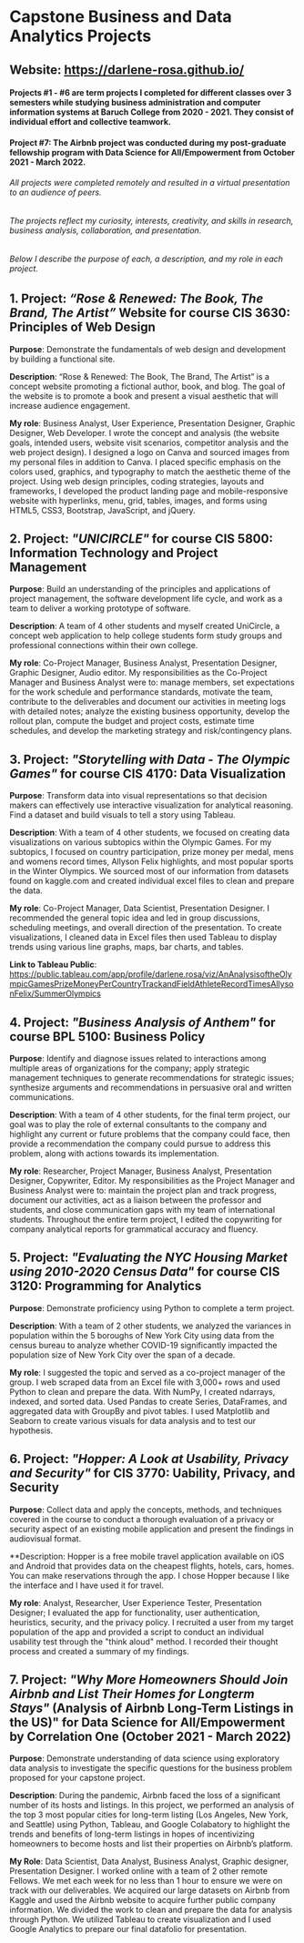 # Capstone Business and Data Analytics Projects
## Website: https://darlene-rosa.github.io/

#### Projects #1 - #6 are term projects I completed for different classes over 3 semesters while studying business administration and computer information systems at Baruch College from 2020 - 2021. They consist of individual effort and collective teamwork.

#### Project #7: The Airbnb project was conducted during my post-graduate fellowship program with Data Science for All/Empowerment from October 2021 - March 2022.

###### All projects were completed remotely and resulted in a virtual presentation to an audience of peers.

###### The projects reflect my curiosity, interests, creativity, and skills in research, business analysis, collaboration, and presentation.

###### Below I describe the purpose of each, a description, and my role in each project.


## 1. Project: *“Rose & Renewed: The Book, The Brand, The Artist”* Website for course CIS 3630:  Principles of Web Design

**Purpose**:  Demonstrate the fundamentals of web design and development by building a functional site.

**Description**: “Rose & Renewed: The Book,  The Brand, The Artist” is a concept website promoting a fictional author, book, and blog. The goal of the website is to promote a book and present a visual aesthetic that will increase audience engagement.

**My role**:  Business Analyst, User Experience, Presentation Designer, Graphic Designer, Web Developer. 
I wrote the concept and analysis (the website goals, intended users, website visit scenarios, competitor analysis and the web project design).
I designed a logo on Canva and sourced images from my personal files in addition to Canva. I placed specific emphasis on the colors used, graphics, and typography to match the aesthetic theme of the project. Using web design principles, coding strategies, layouts and frameworks, I developed the product landing page and mobile-responsive website with hyperlinks, menu, grid, tables, images, and forms using HTML5, CSS3, Bootstrap, JavaScript, and jQuery.  

## 2.  Project: *"UNICIRCLE"* for course CIS 5800:  Information Technology and Project Management

**Purpose**:  Build an understanding of the principles and applications of project management, the software development life cycle, and work as a team to deliver a working prototype of software.

**Description**:  A team of 4 other students and myself created UniCircle, a concept web application to help college students form study groups and professional connections within their own college. 

**My role**:  Co-Project Manager, Business Analyst, Presentation Designer, Graphic Designer, Audio editor. My responsibilities as the Co-Project Manager and Business Analyst were to: manage members, set expectations for the work schedule and performance standards, motivate the team, contribute to the deliverables and document our activities in meeting logs with detailed notes; analyze the existing business opportunity, develop the rollout plan, compute the budget and project costs, estimate time schedules, and develop the marketing strategy and risk/contingency plans.

## 3.  Project: *"Storytelling with Data - The Olympic Games"* for course CIS 4170:  Data Visualization                       

**Purpose**:  Transform data into visual representations so that decision makers can effectively use interactive visualization for analytical reasoning. Find a dataset and build visuals to tell a story using Tableau. 

**Description**:  With a team of 4 other students, we focused on creating data visualizations on various subtopics within the Olympic Games. For my subtopics, I focused on country participation, prize money per medal, mens and womens record times, Allyson Felix highlights, and most popular sports in the Winter Olympics. We sourced most of our information from datasets found on kaggle.com and created individual excel files to clean and prepare the data.

**My role**:  Co-Project Manager, Data Scientist, Presentation Designer. I recommended the general topic idea and led in group discussions, scheduling meetings, and overall direction of the presentation. To create visualizations, I cleaned data in Excel files then used Tableau to display trends using various line graphs, maps, bar charts, and tables.

**Link to Tableau Public**: https://public.tableau.com/app/profile/darlene.rosa/viz/AnAnalysisoftheOlympicGamesPrizeMoneyPerCountryTrackandFieldAthleteRecordTimesAllysonFelix/SummerOlympics

## 4.  Project: *"Business Analysis of Anthem"* for course BPL 5100:  Business Policy

**Purpose**: Identify and diagnose issues related to interactions among multiple areas of organizations for the company; apply strategic management techniques to generate recommendations for strategic issues; synthesize arguments and recommendations in persuasive oral and written communications.

**Description**:  With a team of 4 other students, for the final term project, our goal was to play the role of external consultants to the company and highlight any current or future problems that the company could face, then provide a recommendation the company could pursue to address this problem, along with actions towards its implementation.

**My role**: Researcher, Project Manager, Business Analyst, Presentation Designer, Copywriter, Editor. My responsibilities as the Project Manager and Business Analyst were to: maintain the project plan and track progress, document our activities, act as a liaison between the professor and students, and close communication gaps with my team of international students. Throughout the entire term project, I edited the copywriting for company analytical reports for grammatical accuracy and fluency.

## 5. Project: *"Evaluating the NYC Housing Market using 2010-2020 Census Data"* for course CIS 3120:  Programming for Analytics            

**Purpose**:  Demonstrate proficiency using Python to complete a term project.

**Description**:  With a team of 2 other students, we analyzed the variances in population within the 5 boroughs of New York City using data from the census bureau to analyze whether COVID-19 significantly impacted the population size of New York City over the span of a decade.

**My role**:  I suggested the topic and served as a co-project manager of the group. I web scraped data from an Excel file with 3,000+ rows and used Python to clean and prepare the data. With NumPy, I created ndarrays, indexed, and sorted data. Used Pandas to create Series, DataFrames, and aggregated data with GroupBy and pivot tables. I used Matplotlib and Seaborn to create various visuals for data analysis and to test our hypothesis. 

## 6. Project: *"Hopper: A Look at Usability, Privacy and Security"* for CIS 3770: Uability, Privacy, and Security
**Purpose**: Collect data and apply the concepts, methods, and techniques covered in the course to conduct a thorough evaluation of a privacy or security aspect of an existing mobile application and present the findings in audiovisual format.

**Description: Hopper is a free mobile travel application available on iOS and Android that provides data on the cheapest flights, hotels, cars, homes. You can make reservations through the app. I chose Hopper because I like the interface and I have used it for travel.

**My role**: Analyst, Researcher, User Experience Tester, Presentation Designer; I evaluated the app for functionality, user authentication, heuristics, security, and the privacy policy. I recruited a user from my target population of the app and provided a script to conduct an individual usability test through the "think aloud" method. I recorded their thought process and created a summary of my findings.


## 7. Project: *"Why More Homeowners Should Join Airbnb and List Their Homes for Longterm Stays"* (Analysis of Airbnb Long-Term Listings in the US)" for Data Science for All/Empowerment by Correlation One (October 2021 - March 2022)

**Purpose**:  Demonstrate understanding of data science using exploratory data analysis to investigate the specific questions for the business problem proposed for your capstone project.

**Description**:  During the pandemic, Airbnb faced the loss of a significant number of its hosts and listings.  In this project, we performed an analysis of the top 3 most popular cities for long-term listing (Los Angeles, New York, and Seattle) using Python, Tableau, and Google Colabatory to highlight the trends and benefits of long-term listings in hopes of incentivizing homeowners to become hosts and list their properties on Airbnb’s platform.

**My Role**:  Data Scientist, Data Analyst, Business Analyst, Graphic designer, Presentation Designer. I worked online with a team of 2 other remote Fellows. We met each week for no less than 1 hour to  ensure we were on track with our deliverables. We acquired our large datasets on Airbnb from Kaggle and used the Airbnb website to acquire further public company information. We divided the work to clean and prepare the data for analysis through Python. We utilized Tableau to create visualization and I used Google Analytics to prepare our final datafolio for presentation.
